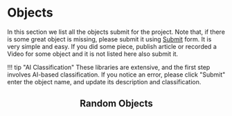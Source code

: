 # Objects

In this section we list all the objects submit for the project. Note that, if there is some great object is missing, please submit it using [Submit](submit.md) form. It is very simple and easy. If you did some piece, publish article or recorded a Video for some object and it is not listed here also submit it. 

!!! tip "AI Classification"
    These libraries are extensive, and the first step involves AI-based classification. If you notice an error, please click "Submit" enter the object name, and update its description and classification.

<h2 align="center"><b>Random Objects</b></h2>

<div class="grid cards ">
    <ul id="random-objects"></ul>
</div>


<script>
function shuffleArray(array) {
    for (let i = array.length - 1; i > 0; i--) {
        const j = Math.floor(Math.random() * (i + 1));
        [array[i], array[j]] = [array[j], array[i]]; // troca
    }
    return array;
}

async function addObjects() {
    const url = new URL('../all_objects.json', window.location.href);
    const response = await fetch(url);
    if (!response.ok) throw new Error("Failed to load JSON");

    const categories = await response.json(); 
    const randomObjects = document.getElementById("random-objects");
    const randomVideos = document.getElementById("random-videos");
    const randomArticles = document.getElementById("random-article");

    // Shuffle and pick 6
    const selected = shuffleArray([...categories]).slice(0, 4);

    let videos = []
    let articles = []

    for (const item of selected) {
        const li = document.createElement("li");

        // Span with twemoji class
        const span = document.createElement("span");
        span.classList.add("twemoji");

        // Fetch individual object JSON
        const objurl = new URL(`../objects/${item}.json`, window.location.href);
        const objjson = await fetch(objurl);
        if (!objjson.ok) throw new Error("Failed to load JSON for " + item);
        const objresult = await objjson.json();
        let description = objresult["description"];
        let firstSentence = description.split(". ")[0];

        // Create link
        const a = document.createElement("a");
        const objmdurl = new URL(`${item}`, window.location.href);
        a.href = objmdurl;
        a.innerHTML = `<strong><code>${item}</code></strong>`;

        span.appendChild(a);

        let html = firstSentence.replace(/`([^`]+)`/g, "<code>$1</code>");
        html = html.replace(/\*\*([^*]+)\*\*/g, "<b>$1</b>");

        const p = document.createElement("p");
        p.innerHTML = `${html}.`
        li.appendChild(span);
        li.appendChild(p);

        randomObjects.appendChild(li);
    }
}

addObjects();

</script>
